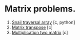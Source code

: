 # Matrix problems.

1. [Snail traversal array](./Spiral-traversal-array) \[c, python]
2. [Matrix transpose](./Matrix-transpose) \[c]
3. [Multiplication two matrix](./Matrix/Multiplication-two-matrices) \[c]
